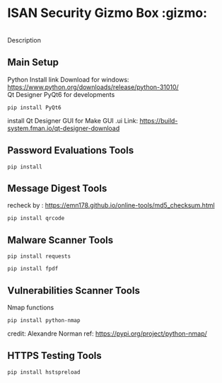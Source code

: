 # ISAN Security Gizmo Box :gizmo:
<br>
Description


## Main Setup
Python Install
link Download for windows: https://www.python.org/downloads/release/python-31010/ 
<br>
Qt Designer
PyQt6 for developments
```
pip install PyQt6
```
install Qt Designer GUI for Make GUI .ui
Link: https://build-system.fman.io/qt-designer-download

## Password Evaluations Tools
```
pip install 
```
##  Message Digest Tools
recheck by : https://emn178.github.io/online-tools/md5_checksum.html
```
pip install qrcode
```

##  Malware Scanner Tools
```
pip install requests
```
```
pip install fpdf
```

## Vulnerabilities Scanner Tools
Nmap functions
```
pip install python-nmap
```
credit: Alexandre Norman
ref: https://pypi.org/project/python-nmap/

## HTTPS Testing Tools
```
pip install hstspreload
```
